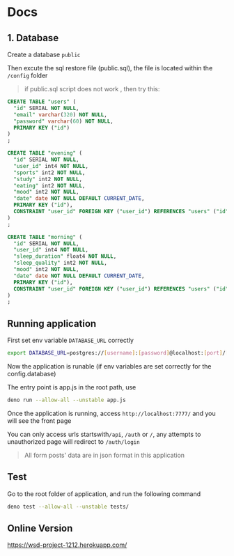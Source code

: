 # Docs

## 1. Database

Create a database `public`

Then excute the sql restore file (public.sql), the file is located within the `/config` folder

> if public.sql script does not work , then try this:

```sql
CREATE TABLE "users" (
  "id" SERIAL NOT NULL,
  "email" varchar(320) NOT NULL,
  "password" varchar(60) NOT NULL,
  PRIMARY KEY ("id")
)
;

CREATE TABLE "evening" (
  "id" SERIAL NOT NULL,
  "user_id" int4 NOT NULL,
  "sports" int2 NOT NULL,
  "study" int2 NOT NULL,
  "eating" int2 NOT NULL,
  "mood" int2 NOT NULL,
  "date" date NOT NULL DEFAULT CURRENT_DATE,
  PRIMARY KEY ("id"),
  CONSTRAINT "user_id" FOREIGN KEY ("user_id") REFERENCES "users" ("id") ON DELETE NO ACTION ON UPDATE CASCADE
)
;

CREATE TABLE "morning" (
  "id" SERIAL NOT NULL,
  "user_id" int4 NOT NULL,
  "sleep_duration" float4 NOT NULL,
  "sleep_quality" int2 NOT NULL,
  "mood" int2 NOT NULL,
  "date" date NOT NULL DEFAULT CURRENT_DATE,
  PRIMARY KEY ("id"),
  CONSTRAINT "user_id" FOREIGN KEY ("user_id") REFERENCES "users" ("id") ON DELETE NO ACTION ON UPDATE CASCADE
)
;
```

## Running application

First set env variable `DATABASE_URL` correctly
```bash
export DATABASE_URL=postgres://[username]:[password]@localhost:[port]/[database]
```

Now the application is runable (if env variables are set correctly for the config.database)

The entry point is app.js in the root path, use


```bash
deno run --allow-all --unstable app.js
```

Once the application is running, access `http://localhost:7777/` and you will see the front page

You can only access urls startswith`/api`, `/auth` or `/`, any attempts to unauthorized page will redirect to `/auth/login`

> All form posts' data are in json format in this application

## Test

Go to the root folder of application, and run the following command

```bash
deno test --allow-all --unstable tests/
```



## Online Version

https://wsd-project-1212.herokuapp.com/